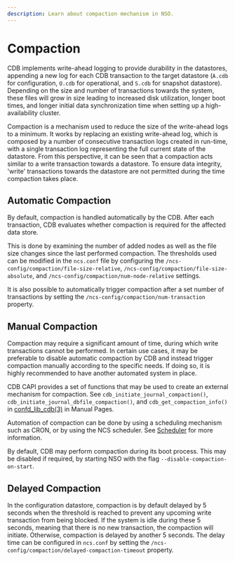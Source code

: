 ```yaml
---
description: Learn about compaction mechanism in NSO.
---
```


# Compaction

CDB implements write-ahead logging to provide durability in the datastores, appending a new log for each CDB transaction to the target datastore (`A.cdb` for configuration, `O.cdb` for operational, and `S.cdb` for snapshot datastore). Depending on the size and number of transactions towards the system, these files will grow in size leading to increased disk utilization, longer boot times, and longer initial data synchronization time when setting up a high-availability cluster.

Compaction is a mechanism used to reduce the size of the write-ahead logs to a minimum. It works by replacing an existing write-ahead log, which is composed by a number of consecutive transaction logs created in run-time, with a single transaction log representing the full current state of the datastore. From this perspective, it can be seen that a compaction acts similar to a write transaction towards a datastore. To ensure data integrity, 'write' transactions towards the datastore are not permitted during the time compaction takes place.

## Automatic Compaction <a href="#d5e4274" id="d5e4274"></a>

By default, compaction is handled automatically by the CDB. After each transaction, CDB evaluates whether compaction is required for the affected data store.

This is done by examining the number of added nodes as well as the file size changes since the last performed compaction. The thresholds used can be modified in the `ncs.conf` file by configuring the `/ncs-config/compaction/file-size-relative`, `/ncs-config/compaction/file-size-absolute`, and `/ncs-config/compaction/num-node-relative` settings.

It is also possible to automatically trigger compaction after a set number of transactions by setting the `/ncs-config/compaction/num-transaction` property.

## Manual Compaction <a href="#d5e4283" id="d5e4283"></a>

Compaction may require a significant amount of time, during which write transactions cannot be performed. In certain use cases, it may be preferable to disable automatic compaction by CDB and instead trigger compaction manually according to the specific needs. If doing so, it is highly recommended to have another automated system in place.

CDB CAPI provides a set of functions that may be used to create an external mechanism for compaction. See `cdb_initiate_journal_compaction()`, `cdb_initiate_journal_dbfile_compaction()`, and `cdb_get_compaction_info()` in [confd\_lib\_cdb(3)](https://developer.cisco.com/docs/nso-guides-6.2/#!ncs-man-pages-volume-3/man.3.confd\_lib\_cdb) in Manual Pages.

Automation of compaction can be done by using a scheduling mechanism such as CRON, or by using the NCS scheduler. See [Scheduler](../../development/connected-topics/scheduler.md) for more information.

By default, CDB may perform compaction during its boot process. This may be disabled if required, by starting NSO with the flag `--disable-compaction-on-start`.

## Delayed Compaction <a href="#d5e4296" id="d5e4296"></a>

In the configuration datastore, compaction is by default delayed by 5 seconds when the threshold is reached to prevent any upcoming write transaction from being blocked. If the system is idle during these 5 seconds, meaning that there is no new transaction, the compaction will initiate. Otherwise, compaction is delayed by another 5 seconds. The delay time can be configured in `ncs.conf` by setting the `/ncs-config/compaction/delayed-compaction-timeout` property.
